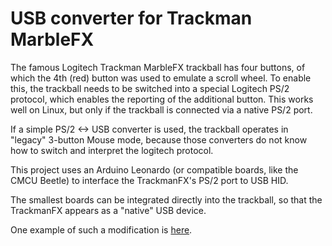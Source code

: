 # USB converter for Trackman MarbleFX
The famous Logitech Trackman MarbleFX trackball has four buttons, of which the 4th (red) button was used to emulate a scroll wheel.
To enable this, the trackball needs to be switched into a special Logitech PS/2 protocol, which enables the reporting of the additional button.
This works well on Linux, but only if the trackball is connected via a native PS/2 port.

If a simple PS/2 <-> USB converter is used, the trackball operates in "legacy" 3-button Mouse mode, because those converters do not know how to switch and interpret the logitech protocol.

This project uses an Arduino Leonardo (or compatible boards, like the CMCU Beetle) to interface the TrackmanFX's PS/2 port to USB HID.

The smallest boards can be integrated directly into the trackball, so that the TrackmanFX appears as a "native" USB device.

One example of such a modification is [here](doc/README.md).
